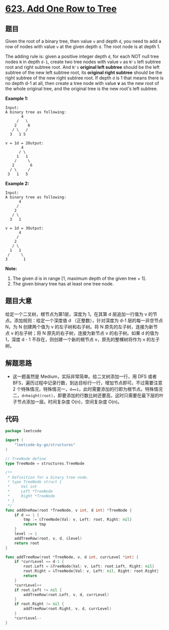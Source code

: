 # [623. Add One Row to Tree](https://leetcode.com/problems/add-one-row-to-tree/)


## 题目

Given the root of a binary tree, then value `v` and depth `d`, you need to add a row of nodes with value `v` at the given depth `d`. The root node is at depth 1.

The adding rule is: given a positive integer depth `d`, for each NOT null tree nodes `N` in depth `d-1`, create two tree nodes with value `v` as `N's` left subtree root and right subtree root. And `N's` **original left subtree** should be the left subtree of the new left subtree root, its **original right subtree** should be the right subtree of the new right subtree root. If depth `d` is 1 that means there is no depth d-1 at all, then create a tree node with value **v** as the new root of the whole original tree, and the original tree is the new root's left subtree.

**Example 1:**

```
Input: 
A binary tree as following:
       4
     /   \
    2     6
   / \   / 
  3   1 5   

v = 1d = 2Output: 
       4
      / \
     1   1
    /     \
   2       6
  / \     / 
 3   1   5   
```

**Example 2:**

```
Input: 
A binary tree as following:
      4
     /   
    2    
   / \   
  3   1    

v = 1d = 3Output: 
      4
     /   
    2
   / \    
  1   1
 /     \  
3       1
```

**Note:**

1. The given d is in range [1, maximum depth of the given tree + 1].
2. The given binary tree has at least one tree node.

## 题目大意

给定一个二叉树，根节点为第1层，深度为 1。在其第 d 层追加一行值为 v 的节点。添加规则：给定一个深度值 d （正整数），针对深度为 d-1 层的每一非空节点 N，为 N 创建两个值为 v 的左子树和右子树。将 N 原先的左子树，连接为新节点 v 的左子树；将 N 原先的右子树，连接为新节点 v 的右子树。如果 d 的值为 1，深度 d - 1 不存在，则创建一个新的根节点 v，原先的整棵树将作为 v 的左子树。

## 解题思路

- 这一题虽然是 Medium，实际非常简单。给二叉树添加一行，用 DFS 或者 BFS，遍历过程中记录行数，到达目标行一行，增加节点即可。不过需要注意 2 个特殊情况，特殊情况一，`d==1`，此时需要添加的行即为根节点。特殊情况二，`d>height(root)`，即要添加的行数比树还要高，这时只需要在最下层的叶子节点添加一层。时间复杂度 O(n)，空间复杂度 O(n)。

## 代码

```go
package leetcode

import (
	"leetcode-by-go/structures"
)

// TreeNode define
type TreeNode = structures.TreeNode

/**
 * Definition for a binary tree node.
 * type TreeNode struct {
 *     Val int
 *     Left *TreeNode
 *     Right *TreeNode
 * }
 */
func addOneRow(root *TreeNode, v int, d int) *TreeNode {
	if d == 1 {
		tmp := &TreeNode{Val: v, Left: root, Right: nil}
		return tmp
	}
	level := 1
	addTreeRow(root, v, d, &level)
	return root
}

func addTreeRow(root *TreeNode, v, d int, currLevel *int) {
	if *currLevel == d-1 {
		root.Left = &TreeNode{Val: v, Left: root.Left, Right: nil}
		root.Right = &TreeNode{Val: v, Left: nil, Right: root.Right}
		return
	}
	*currLevel++
	if root.Left != nil {
		addTreeRow(root.Left, v, d, currLevel)
	}
	if root.Right != nil {
		addTreeRow(root.Right, v, d, currLevel)
	}
	*currLevel--
}
```
